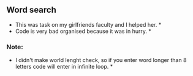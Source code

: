 ## Word search 

* This was task on my girlfriends faculty and I helped her. *
* Code is very bad organised because it was in hurry. *
### Note:
* I didn't make world lenght check, so if you enter word longer than 8 letters code will enter in infinite loop. *
